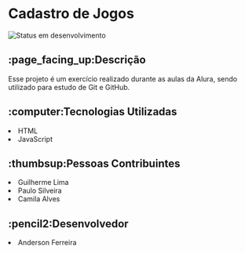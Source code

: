<h1 aligh=center>Cadastro de Jogos</h1>

![Status em desenvolvimento](https://img.shields.io/badge/Status-Em%20desenvolvimento-blue)

<h2>:page_facing_up:Descrição</h2>
Esse projeto é um exercício realizado durante as aulas da Alura, sendo utilizado para estudo de Git e GitHub.

<h2>:computer:Tecnologias Utilizadas</h2>
<li>HTML</li>
<li>JavaScript</li>

<h2>:thumbsup:Pessoas Contribuintes</h2>
<li>Guilherme Lima</li>
<li>Paulo Silveira</li>
<li>Camila Alves</li>

<h2>:pencil2:Desenvolvedor</h2>
<li>Anderson Ferreira</li>
